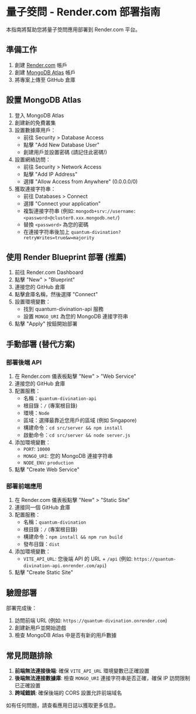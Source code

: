 # 量子筊問 - Render.com 部署指南

本指南將幫助您將量子筊問應用部署到 Render.com 平台。

## 準備工作

1. 創建 [Render.com](https://render.com/) 帳戶
2. 創建 [MongoDB Atlas](https://www.mongodb.com/cloud/atlas/register) 帳戶
3. 將專案上傳至 GitHub 倉庫

## 設置 MongoDB Atlas

1. 登入 MongoDB Atlas
2. 創建新的免費叢集
3. 設置數據庫用戶：
   - 前往 Security > Database Access
   - 點擊 "Add New Database User"
   - 創建用戶並設置密碼 (請記住此密碼!)
4. 設置網絡訪問：
   - 前往 Security > Network Access
   - 點擊 "Add IP Address"
   - 選擇 "Allow Access from Anywhere" (0.0.0.0/0)
5. 獲取連接字符串：
   - 前往 Databases > Connect
   - 選擇 "Connect your application"
   - 複製連接字符串 (例如: `mongodb+srv://username:<password>@cluster0.xxx.mongodb.net/`)
   - 替換 `<password>` 為您的密碼
   - 在連接字符串後加上 `quantum-divination?retryWrites=true&w=majority`

## 使用 Render Blueprint 部署 (推薦)

1. 前往 Render.com Dashboard
2. 點擊 "New" > "Blueprint"
3. 連接您的 GitHub 倉庫
4. 點擊倉庫名稱，然後選擇 "Connect"
5. 設置環境變數：
   - 找到 quantum-divination-api 服務
   - 設置 `MONGO_URI` 為您的 MongoDB 連接字符串
6. 點擊 "Apply" 按鈕開始部署

## 手動部署 (替代方案)

### 部署後端 API

1. 在 Render.com 儀表板點擊 "New" > "Web Service"
2. 連接您的 GitHub 倉庫
3. 配置服務：
   - 名稱：`quantum-divination-api`
   - 根目錄：`/` (專案根目錄)
   - 環境：`Node`
   - 區域：選擇最靠近您用戶的區域 (例如 Singapore)
   - 構建命令：`cd src/server && npm install`
   - 啟動命令：`cd src/server && node server.js`
4. 添加環境變數：
   - `PORT`: `10000`
   - `MONGO_URI`: 您的 MongoDB 連接字符串
   - `NODE_ENV`: `production`
5. 點擊 "Create Web Service"

### 部署前端應用

1. 在 Render.com 儀表板點擊 "New" > "Static Site"
2. 連接同一個 GitHub 倉庫
3. 配置服務：
   - 名稱：`quantum-divination`
   - 根目錄：`/` (專案根目錄)
   - 構建命令：`npm install && npm run build`
   - 發布目錄：`dist`
4. 添加環境變數：
   - `VITE_API_URL`: 您後端 API 的 URL + `/api` (例如: `https://quantum-divination-api.onrender.com/api`)
5. 點擊 "Create Static Site"

## 驗證部署

部署完成後：

1. 訪問前端 URL (例如: `https://quantum-divination.onrender.com`)
2. 創建新用戶並開始遊戲
3. 檢查 MongoDB Atlas 中是否有新的用戶數據

## 常見問題排除

1. **前端無法連接後端**: 確保 `VITE_API_URL` 環境變數已正確設置
2. **後端無法連接數據庫**: 檢查 `MONGO_URI` 連接字符串是否正確，確保 IP 訪問限制已正確設置
3. **跨域錯誤**: 確保後端的 CORS 設置允許前端域名

如有任何問題，請查看應用日誌以獲取更多信息。 